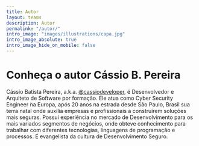 ```yaml
---
title: Autor
layout: teams
description: Autor
permalink: "/autor/"
intro_image: "images/illustrations/capa.jpg"
intro_image_absolute: true
intro_image_hide_on_mobile: false
---
```


# Conheça o autor Cássio B. Pereira

Cássio Batista Pereira, a.k.a. [@cassiodeveloper](https://linktr.ee/cassiodeveloper), é Desenvolvedor e Arquiteto de Software por formação. Ele atua como Cyber Security Engineer na Europa, após 20 anos na estrada desde São Paulo, Brasil sua terra natal onde auxilia empresas e profissionais a construírem soluções mais seguras. Possui experiência no mercado de Desenvolvimento para os mais variados segmentos de negócios, onde obteve conhecimento para trabalhar com diferentes tecnologias, linguagens de programação e processos. É evangelista da cultura de Desenvolvimento Seguro.